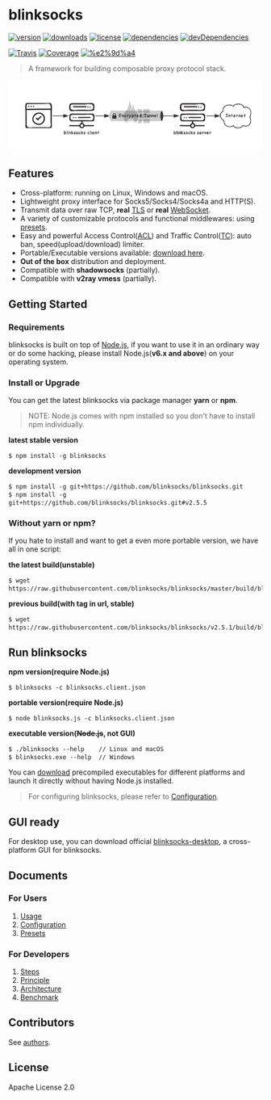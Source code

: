 # blinksocks

[![version](https://img.shields.io/npm/v/blinksocks.svg)](https://www.npmjs.com/package/blinksocks)
[![downloads](https://img.shields.io/npm/dt/blinksocks.svg)](https://www.npmjs.com/package/blinksocks)
[![license](https://img.shields.io/npm/l/blinksocks.svg)](https://github.com/blinksocks/blinksocks/blob/master/LICENSE)
[![dependencies](https://img.shields.io/david/blinksocks/blinksocks.svg)](https://www.npmjs.com/package/blinksocks)
[![devDependencies](https://img.shields.io/david/dev/blinksocks/blinksocks.svg)](https://www.npmjs.com/package/blinksocks)

[![Travis](https://img.shields.io/travis/blinksocks/blinksocks.svg)](https://travis-ci.org/blinksocks/blinksocks)
[![Coverage](https://img.shields.io/codecov/c/github/blinksocks/blinksocks/master.svg)](https://codecov.io/gh/blinksocks/blinksocks)
[![%e2%9d%a4](https://img.shields.io/badge/made%20with-%e2%9d%a4-ff69b4.svg)](https://github.com/blinksocks/blinksocks)

> A framework for building composable proxy protocol stack.

![](docs/blinksocks.png)

## Features

* Cross-platform: running on Linux, Windows and macOS.
* Lightweight proxy interface for Socks5/Socks4/Socks4a and HTTP(S).
* Transmit data over raw TCP, **real** [TLS] or **real** [WebSocket].
* A variety of customizable protocols and functional middlewares: using [presets](docs/presets).
* Easy and powerful Access Control([ACL]) and Traffic Control([TC]): auto ban, speed(upload/download) limiter.
* Portable/Executable versions available: [download here](https://github.com/blinksocks/blinksocks/releases).
* **Out of the box** distribution and deployment.
* Compatible with **shadowsocks** (partially).
* Compatible with **v2ray vmess** (partially).

## Getting Started

### Requirements

blinksocks is built on top of [Node.js](https://nodejs.org), if you want to use it in an ordinary way or do some hacking,
please install Node.js(**v6.x and above**) on your operating system.

### Install or Upgrade

You can get the latest blinksocks via package manager **yarn** or **npm**.

> NOTE: Node.js comes with npm installed so you don't have to install npm individually.

**latest stable version**

```
$ npm install -g blinksocks
```

**development version**

```
$ npm install -g git+https://github.com/blinksocks/blinksocks.git
$ npm install -g git+https://github.com/blinksocks/blinksocks.git#v2.5.5
```

### Without yarn or npm?

If you hate to install and want to get a even more portable version, we have all in one script:

**the latest build(unstable)**

```
$ wget https://raw.githubusercontent.com/blinksocks/blinksocks/master/build/blinksocks.js
```

**previous build(with tag in url, stable)**

```
$ wget https://raw.githubusercontent.com/blinksocks/blinksocks/v2.5.1/build/blinksocks.js
```

## Run blinksocks

**npm version(require Node.js)**

```
$ blinksocks -c blinksocks.client.json
```

**portable version(require Node.js)**

```
$ node blinksocks.js -c blinksocks.client.json
```

**executable version(~~Node.js~~, not GUI)**

```
$ ./blinksocks --help    // Linux and macOS
$ blinksocks.exe --help  // Windows
```

You can [download](https://github.com/blinksocks/blinksocks/releases) precompiled executables for different platforms and launch it directly without having Node.js installed.

> For configuring blinksocks, please refer to [Configuration](docs/config).

## GUI ready

For desktop use, you can download official [blinksocks-desktop](https://github.com/blinksocks/blinksocks-desktop),
a cross-platform GUI for blinksocks.

## Documents

### For Users

1. [Usage](docs/usage)
2. [Configuration](docs/config)
3. [Presets](docs/presets)

### For Developers

1. [Steps](docs/development/steps)
2. [Principle](docs/development/principle)
3. [Architecture](docs/development/architecture)
4. [Benchmark](docs/benchmark)

## Contributors

See [authors](AUTHORS).

## License

Apache License 2.0

[TLS]: https://github.com/blinksocks/blinksocks/tree/master/docs/config#blinksocks-over-tls
[WebSocket]: https://github.com/blinksocks/blinksocks/tree/master/docs/config#blinksocks-over-websocket
[ACL]: https://github.com/blinksocks/blinksocks/tree/master/docs/presets#access-control
[TC]: https://github.com/blinksocks/blinksocks/tree/master/docs/presets#access-control
